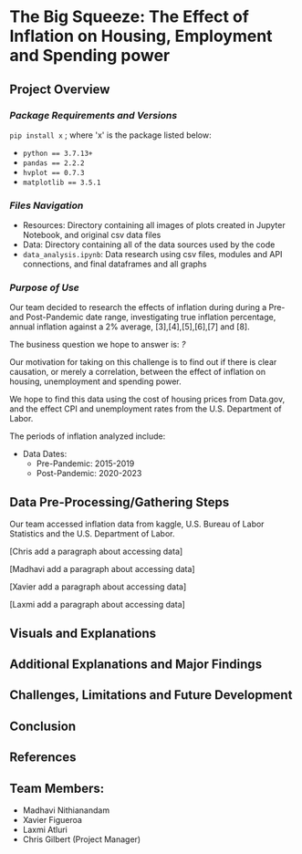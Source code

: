 # The Big Squeeze: The Effect of Inflation on Housing, Employment and Spending power

## **Project Overview**

### *Package Requirements and Versions*

`pip install x` ; where 'x' is the package listed below:
* `python == 3.7.13+` 
* `pandas == 2.2.2`
* `hvplot == 0.7.3`
* `matplotlib == 3.5.1`

### *Files Navigation*
* Resources: Directory containing all images of plots created in Jupyter Notebook, and original csv data files
* Data: Directory containing all of the data sources used by the code
* `data_analysis.ipynb`: Data research using csv files, modules and API connections, and final dataframes and all graphs
  
  
### *Purpose of Use*   
Our team decided to research the effects of inflation during during a Pre- and Post-Pandemic date range, investigating true inflation percentage, annual inflation against a 2% average, [3],[4],[5],[6],[7] and [8].

The business question we hope to answer is: *?*

Our motivation for taking on this challenge is to find out if there is clear causation, or merely a correlation, between the effect of inflation on housing, unemployment and spending power.

We hope to find this data using the cost of housing prices from Data.gov, and the effect CPI and unemployment rates from the U.S. Department of Labor.

The periods of inflation analyzed include:
* Data Dates: 
  * Pre-Pandemic: 2015-2019
  * Post-Pandemic: 2020-2023


## Data Pre-Processing/Gathering Steps
Our team accessed inflation data from kaggle, U.S. Bureau of Labor Statistics and the U.S. Department of Labor.

[Chris add a paragraph about accessing data]

[Madhavi add a paragraph about accessing data]

[Xavier add a paragraph about accessing data]

[Laxmi add a paragraph about accessing data]


## Visuals and Explanations

## Additional Explanations and Major Findings

## Challenges, Limitations and Future Development

## Conclusion

## References

## Team Members:

* Madhavi Nithianandam
* Xavier Figueroa
* Laxmi Atluri
* Chris Gilbert (Project Manager)
